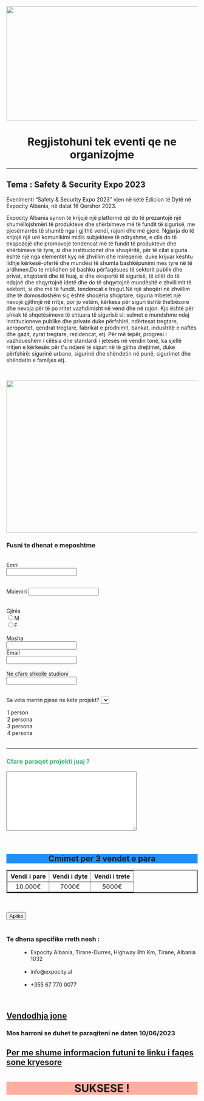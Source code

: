 <!DOCTYPE html>
<html>
<head>

</head>

<body>

<img src="https://www.expocity.al/wp-content/uploads/2023/02/06.jpg" width="1270px" height="300px">

<h1 align="center">Regjistohuni tek eventi qe ne organizojme</h1>
<hr/>
<h2><strong>Tema : Safety & Security Expo 2023</strong></h2>

<p>Evenimenti “Safety & Security Expo 2023” vjen në këtë Edicion të Dytë në Expocity Albania, në datat 16 Qershor 2023.

Expocity Albania synon të krijojë një platformë që do të prezantojë një shumëllojshmëri të produkteve dhe shërbimeve më të fundit të sigurisë, me pjesëmarrës të shumtë nga i gjithë vendi, rajoni dhe më gjerë. Ngjarja do të krijojë një urë komunikimi midis subjekteve të ndryshme, e cila do të ekspozojë dhe promovojë tendencat më të fundit të produkteve dhe shërbimeve të tyre, si dhe institucionet dhe shoqëritë, për të cilat siguria është një nga elementët kyç në zhvillim dhe mirëqenie. duke krijuar kështu lidhje kërkesë-ofertë dhe mundësi të shumta bashkëpunimi mes tyre në të ardhmen.Do te mblidhen së bashku përfaqësues të sektorit publik dhe privat, shqiptarë dhe të huaj, si dhe ekspertë të sigurisë, të cilët do të ndajnë dhe shqyrtojnë idetë dhe do të shqyrtojnë mundësitë e zhvillimit të sektorit, si dhe më të fundit. tendencat e tregut.Në një shoqëri në zhvillim dhe të domosdoshëm siç është shoqëria shqiptare, siguria mbetet një nevojë gjithnjë në rritje, por jo vetëm, kërkesa për siguri është thelbësore dhe nevoja për të po rritet vazhdimisht në vend dhe në rajon. Kjo është për shkak të shqetësimeve të shtuara të sigurisë si: sulmet e mundshme ndaj institucioneve publike dhe private duke përfshirë, ndërtesat tregtare, aeroportet, qendrat tregtare, fabrikat e prodhimit, bankat, industritë e naftës dhe gazit, zyrat tregtare, rezidencat, etj. Për më tepër, progresi i vazhdueshëm i cilësia dhe standardi i jetesës në vendin tonë, ka sjellë rritjen e kërkesës për t'u ndjerë të sigurt në të gjitha drejtimet, duke përfshirë: sigurinë urbane, sigurinë dhe shëndetin në punë, sigurimet dhe shëndetin e familjes etj.</p>
<br>

<img src="https://www.expocity.al/wp-content/uploads/2023/01/TTO-900x540-100-1.jpg" width="700" height="400">
<h3>Fusni te dhenat e meposhtme</h3>
<br>
<form>
<label>Emri</label><br>
<input type="text" name="Emri"><br><br>

<label>Mbiemri</label>
<input type="text" name="Mbiemri"><br><br>

<label>Gjinia</label><br>
<input type="radio" name="Gj">M<br>
<input type="radio" name="Gj">F<br>
<br>
<label>Mosha</label><br>
<input type="number" name="mosha">
<br>
<label>Email</label><br>
<input type="Email" name="email"><br><br>
<label>Ne cfare shkolle studioni</label><br>
<input type="text" name="shkolla"><br><br>


<label>Sa veta marrin pjese ne kete projekt?</label>
<select>nr.personave
<option>1 person</option>
<option>2 persona</option>
<option>3 persona</option>
<option>4 persona</option>
</select><br>
<hr/>
<h3 style="color:MediumSeaGreen;">Cfare paraqet projekti juaj ? </h3>
<textarea cols="40" rows="10"></textarea>
</form>
<br>

<h2 style="background-color:DodgerBlue;"align="center">Cmimet per 3 vendet e para</h2>

<table border="2" width="100%">
<tr>
<th>Vendi i pare</th>
<th>Vendi i dyte</th>	
<th>Vendi i trete</th>	
</tr>
<tr>
<td align="center">10.000€</td>
<td align="center">7000€</td>	
<td align="center">5000€</td>	
</tr>

</table>	

<br>
<br>
<input type="submit" value="Apliko">
<br>
<br>
<dl>
<dt><h3>Te dhena specifike rreth nesh :</h3></dt>	
<ul type="disc"><dd><li>Expocity Albania, Tirane-Durres, Highway 8th Km, Tirane, Albania 1032</li></dd><br>
<dd><li>info@expocity.al</li></dd><br>
<dd><li>+355 67 770 0077</li></dd></ul></dl>
<br>

<a href="https://www.google.com/maps/place/Expocity/@41.3692826,19.6862402,15z/data=!4m6!3m5!1s0x13502ebd158c87db:0x6c2a89525133aa95!8m2!3d41.3692826!4d19.6862402!16s%2Fg%2F11f122ppfp?hl=en&entry=ttu" target="_blank"><h2>Vendodhja jone </h2></a>

<h3>Mos harroni se duhet te paraqiteni ne daten 10/06/2023</h3>
<a href="https://www.expocity.al/en/" target="_blank"><h2>Per me shume informacion futuni te linku i faqes sone kryesore</h2></a>

<h1 align="center"style="background-color:hsla(9, 100%, 64%, 0.5);">SUKSESE !</h1>
</body>
</html>

